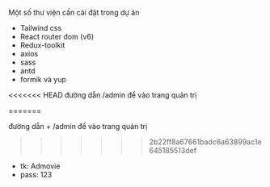 Một số thư viện cần cài đặt trong dự án

- Tailwind css
- React router dom (v6)
- Redux-toolkit
- axios
- sass
- antd
- formik và yup

<<<<<<< HEAD
đường dẫn /admin để vào trang quản trị

=======

đường dẫn + /admin để vào trang quản trị
>>>>>>> 2b22ff8a67661badc6a63899ac1e645185513def
- tk: Admovie
- pass: 123
